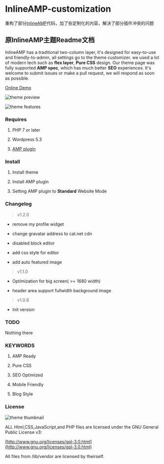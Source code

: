 # InlineAMP-customization
重构了部分[InlineAMP](https://github.com/justid/InlineAMP)代码，加了些定制化的内容，解决了部分插件冲突的问题

## 原InlineAMP主题Readme文档

 InlineAMP has a traditional two-column layer, it's designed for easy-to-use and friendly-to-admin, all settings go to the theme customizer. we used a lot of modern tech such as **flex layer**, **Pure CSS** design. Our theme page was fully supported **AMP spec**, which has much better **SEO** experiences. It's welcome to submit issues or make a pull request, we will respond as soon as possible.

[Online Demo](https://hhacker.com)

![theme preview](https://github.com/justid/InlineAMP/raw/master/docs/preview.png)

![theme features](https://github.com/justid/InlineAMP/raw/master/docs/features.png)

### Requires

1. PHP 7 or later

2. Wordpress 5.3

3. [AMP plugin](https://wordpress.org/plugins/amp/)

### Install

1. Install theme

2. Install AMP plugin

3. Setting AMP plugin to **Standard** Website Mode

### Changelog

> v1.2.0

* remove my profile widget

* change gravatar address to cat.net cdn

* disabled block editor

* add css style for editor

* add auto featured image

> v1.1.0

* Optimization for big screen( >= 1680 width)

* header area support fullwidth background image

> v1.0.6

* Init version

### TODO

Nothing there

### KEYWORDS

1. AMP Ready

2. Pure CSS

3. SEO Optimized

4. Mobile Friendly

5. Blog Style

### License

![theme thumbnail](https://github.com/justid/InlineAMP/raw/master/docs/thumbnail.png)

ALL Html,CSS,JavaScript,and PHP files are licensed under the GNU General Public License v3:

[http://www.gnu.org/licenses/gpl-3.0.html](http://www.gnu.org/licenses/gpl-3.0.html)

All files from /lib/vendor are licensed by theirself.
